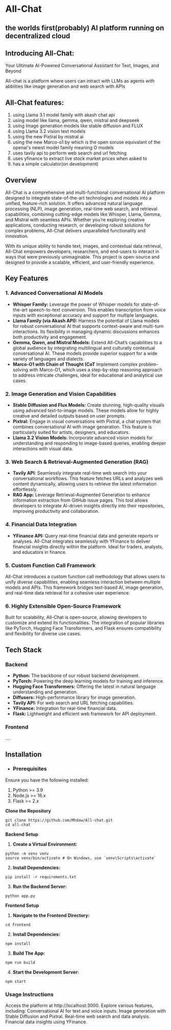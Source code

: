 # All-Chat
## the worlds first(probably) AI platform running on decentralized cloud

## Introducing All-Chat:
Your Ultimate AI-Powered Conversational Assistant for Text, Images, and Beyond

All-chat is a platform where users can intract with LLMs as agents with abblities like image generation and web search with APIs

## All-Chat features:
1. using Llama 3.1 model family with akash chat api
2. using model like llama, gemma, qwen, mistral and deepseek
3. using Image generation models like stable diffusion and FLUX
4. using Llama 3.2 vision text models
5. using the new Pixtral by mistral ai
6. using the new Marco-o1 by which is the open soruse equivalant of the openai's newst model family meaning O models
7. uses tavily api to perform web search and url fetching
8. uses yfinance to extract live stock market prices when asked to
9. has a simple calculator(on development)

## Overview
All-Chat is a comprehensive and multi-functional conversational AI platform designed to integrate state-of-the-art technologies and models into a unified, feature-rich solution. It offers advanced natural language processing (NLP), image generation, real-time web search, and retrieval capabilities, combining cutting-edge models like Whisper, Llama, Gemma, and Mistral with seamless APIs. Whether you’re exploring creative applications, conducting research, or developing robust solutions for complex problems, All-Chat delivers unparalleled functionality and innovation.

With its unique ability to handle text, images, and contextual data retrieval, All-Chat empowers developers, researchers, and end-users to interact in ways that were previously unimaginable. This project is open-source and designed to provide a scalable, efficient, and user-friendly experience.

## Key Features
### 1. Advanced Conversational AI Models
- **Whisper Family:** Leverage the power of Whisper models for state-of-the-art speech-to-text conversion. This enables transcription from voice inputs with exceptional accuracy and support for multiple languages.
- **Llama Family (via Akash API):** Harness the potential of Llama models for robust conversational AI that supports context-aware and multi-turn interactions. Its flexibility in managing dynamic discussions 
  enhances both productivity and engagement.
- **Gemma, Qwen, and Mistral Models:** Extend All-Chat’s capabilities to a global audience by integrating multilingual and culturally contextual conversational AI. These models provide superior support for a wide variety of languages and dialects.
- **Marco-O1 with Chain of Thought (CoT** Implement complex problem-solving with Marco-O1, which uses a step-by-step reasoning approach to address intricate challenges, ideal for educational and analytical use 
  cases.

### 2. Image Generation and Vision Capabilities
- **Stable Diffusion and Flux Models:** Create stunning, high-quality visuals using advanced text-to-image models. These models allow for highly creative and detailed outputs based on user prompts.
- **Pixtral:** Engage in visual conversations with Pixtral, a chat system that combines conversational AI with image generation. This feature is particularly suited for artists, designers, and educators.
- **Llama 3.2 Vision Models:** Incorporate advanced vision models for understanding and responding to image-based queries, enabling deeper interactions with visual data.

### 3. Web Search & Retrieval-Augmented Generation (RAG)
- **Tavily API:** Seamlessly integrate real-time web search into your conversational workflows. This feature fetches URLs and analyzes web content dynamically, allowing users to retrieve the latest information 
  effortlessly.
- **RAG App:** Leverage Retrieval-Augmented Generation to enhance information extraction from GitHub issue pages. This tool allows developers to integrate AI-driven insights directly into their repositories, 
  improving productivity and collaboration.

### 4. Financial Data Integration
- **YFinance API:** Query real-time financial data and generate reports or analyses. All-Chat integrates seamlessly with YFinance to deliver financial insights directly within the platform. Ideal for traders, 
  analysts, and educators in finance.

### 5. Custom Function Call Framework
All-Chat introduces a custom function call methodology that allows users to unify diverse capabilities, enabling seamless interaction between multiple models and APIs. This framework bridges text-based AI, image generation, and real-time data retrieval for a cohesive user experience.

### 6. Highly Extensible Open-Source Framework
Built for scalability, All-Chat is open-source, allowing developers to customize and extend its functionalities. The integration of popular libraries like PyTorch, Hugging Face Transformers, and Flask ensures compatibility and flexibility for diverse use cases.

## Tech Stack
### Backend
- **Python:** The backbone of our robust backend development.
- **PyTorch:** Powering the deep learning models for training and inference.
- **Hugging Face Transformers:** Offering the latest in natural language understanding and generation.
- **Diffusers:** High-performance library for image generation.
- **Tavily API:** For web search and URL fetching capabilities.
- **YFinance:** Integration for real-time financial data.
- **Flask:** Lightweight and efficient web framework for API deployment.
### Frontend
....


## Installation
- ### Prerequisites
Ensure you have the following installed:

1. Python >= 3.9
2. Node.js >= 16.x
3. Flask >= 2.x

**Clone the Repository**
```
git clone https://github.com/Mhdaw/All-chat.git  
cd all-chat  
```
**Backend Setup**
1. **Create a Virtual Environment:**
```
python -m venv venv  
source venv/bin/activate # On Windows, use `venv\Scripts\activate`  
```
2. **Install Dependencies:**
```
pip install -r requirements.txt  
```
3. **Run the Backend Server:**
```
python app.py  
```


**Frontend Setup**
1. **Navigate to the Frontend Directory:**
```
cd frontend
```
2. **Install Dependencies:**
```
npm install
```
3. **Build The App:**
```
npm run build
```
4. **Start the Development Server:**
```
npm start
```

### Usage Instructions
Access the platform at http://localhost:3000.
Explore various features, including:
Conversational AI for text and voice inputs.
Image generation with Stable Diffusion and Pixtral.
Real-time web search and data analysis.
Financial data insights using YFinance.
